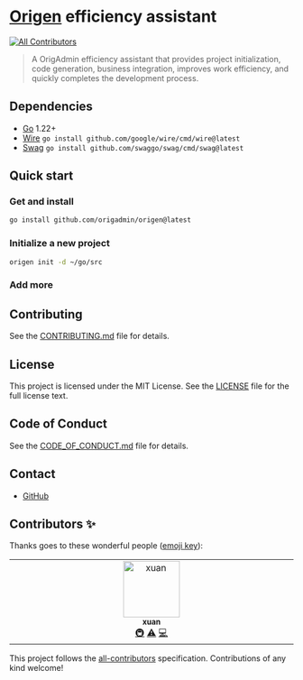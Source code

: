 # [Origen](https://github.com/origadmin/origen) efficiency assistant
<!-- ALL-CONTRIBUTORS-BADGE:START - Do not remove or modify this section -->
[![All Contributors](https://img.shields.io/badge/all_contributors-1-orange.svg?style=flat-square)](#contributors-)
<!-- ALL-CONTRIBUTORS-BADGE:END -->

> A OrigAdmin efficiency assistant that provides project initialization, code generation, business integration, improves work efficiency, and quickly completes the development process.

## Dependencies

- [Go](https://golang.org/) 1.22+
- [Wire](github.com/google/wire) `go install github.com/google/wire/cmd/wire@latest`
- [Swag](github.com/swaggo/swag) `go install github.com/swaggo/swag/cmd/swag@latest`

## Quick start

### Get and install

```bash
go install github.com/origadmin/origen@latest
```

### Initialize a new project

```bash
origen init -d ~/go/src
```

### Add more

## Contributing

See the [CONTRIBUTING.md](.github/CONTRIBUTING.md) file for details.

## License

This project is licensed under the MIT License. See the [LICENSE](LICENSE) file for the full license text.

## Code of Conduct

See the [CODE_OF_CONDUCT.md](.github/CODE_OF_CONDUCT.md) file for details.

## Contact

- [GitHub](https://github.com/origadmin)


## Contributors ✨

Thanks goes to these wonderful people ([emoji key](https://allcontributors.org/docs/en/emoji-key)):

<!-- ALL-CONTRIBUTORS-LIST:START - Do not remove or modify this section -->
<!-- prettier-ignore-start -->
<!-- markdownlint-disable -->
<table>
  <tbody>
    <tr>
      <td align="center" valign="top" width="14.28%"><a href="http://www.exuan.org"><img src="https://avatars.githubusercontent.com/u/1683921?v=4?s=100" width="100px;" alt="xuan"/><br /><sub><b>xuan</b></sub></a><br /><a href="#infra-exuan" title="Infrastructure (Hosting, Build-Tools, etc)">🚇</a> <a href="https://github.com/origadmin/origen/commits?author=exuan" title="Tests">⚠️</a> <a href="https://github.com/origadmin/origen/commits?author=exuan" title="Code">💻</a></td>
    </tr>
  </tbody>
</table>

<!-- markdownlint-restore -->
<!-- prettier-ignore-end -->

<!-- ALL-CONTRIBUTORS-LIST:END -->

This project follows the [all-contributors](https://github.com/all-contributors/all-contributors) specification. Contributions of any kind welcome!